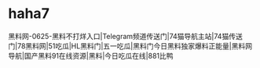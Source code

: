 # haha7
黑料网-0625-黑料不打烊入口|Telegram频道传送门|74猫导航主站|74猫传送门|78黑料网|51吃瓜|HL黑料门|五一吃瓜|黑料门今日黑料独家爆料正能量|黑料网导航|国产黑料91在线资源|黑料|今日吃瓜在线|881比鸭
